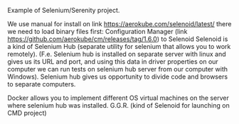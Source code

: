 Example of Selenium/Serenity project.




We use manual for install on link https://aerokube.com/selenoid/latest/ there we need to load binary
files first: Configuration Manager (link https://github.com/aerokube/cm/releases/tag/1.6.0) to Selenoid
Selenoid is a kind of Selenium Hub (separate utility for selenium that allows you to work remotely).
(F.e. Selenium hub is installed on separate server with linux and gives us its URL and port, and using
this data in driver properties on our computer we can run tests on selenium hub server from our computer
with Windows). Selenium hub gives us opportunity to divide code and browsers to separate computers.

Docker allows you to implement different OS virtual machines on the server where selenium hub was installed.
G.G.R. (kind of Selenoid for launching on CMD project)
